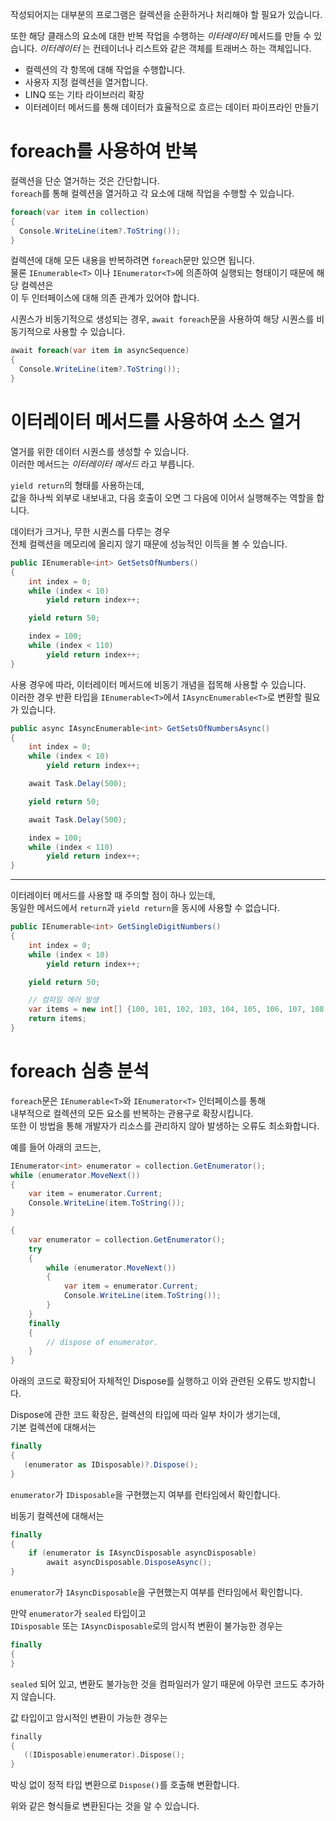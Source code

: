 작성되어지는 대부분의 프로그램은 컬렉션을 순환하거나 처리해야 할 필요가 있습니다.     

또한 해당 클래스의 요소에 대한 반복 작업을 수행하는 _이터레이터_ 메서드를 만들 수 있습니다. 
_이터레이터_ 는 컨테이너나 리스트와 같은 객체를 트래버스 하는 객체입니다.  

- 컬렉션의 각 항목에 대해 작업을 수행합니다.
- 사용자 지정 컬렉션을 열거합니다.
- LINQ 또는 기타 라이브러리 확장
- 이터레이터 메서드를 통해 데이터가 효율적으로 흐르는 데이터 파이프라인 만들기

# foreach를 사용하여 반복
컬렉션을 단순 열거하는 것은 간단합니다.    
`foreach`를 통해 컬렉션을 열거하고 각 요소에 대해 작업을 수행할 수 있습니다.   
```cs
foreach(var item in collection)
{
  Console.WriteLine(item?.ToString());
}
```
컬렉션에 대해 모든 내용을 반복하려면 `foreach`문만 있으면 됩니다.     
물론 `IEnumerable<T>` 이나 `IEnumerator<T>`에 의존하여 실행되는 형태이기 때문에 해당 컬렉션은      
이 두 인터페이스에 대해 의존 관계가 있어야 합니다.   

시퀀스가 비동기적으로 생성되는 경우, `await foreach`문을 사용하여 
해당 시퀀스를 비동기적으로 사용할 수 있습니다. 
```cs
await foreach(var item in asyncSequence)
{
  Console.WriteLine(item?.ToString());
}
```

# 이터레이터 메서드를 사용하여 소스 열거
열거를 위한 데이터 시퀀스를 생성할 수 있습니다.   
이러한 메서드는 _이터레이터 메서드_ 라고 부릅니다.   

`yield return`의 형태를 사용하는데,   
값을 하나씩 외부로 내보내고, 다음 호출이 오면 그 다음에 이어서 실행해주는 역할을 합니다.   

데이터가 크거나, 무한 시퀀스를 다루는 경우       
전체 컬렉션을 메모리에 올리지 않기 때문에 성능적인 이득을 볼 수 있습니다.   
```cs
public IEnumerable<int> GetSetsOfNumbers()
{
    int index = 0;
    while (index < 10)
        yield return index++;

    yield return 50;

    index = 100;
    while (index < 110)
        yield return index++;
}
```

사용 경우에 따라, 이터레이터 메서드에 비동기 개념을 접목해 사용할 수 있습니다.   
이러한 경우 반환 타입을 `IEnumerable<T>`에서 `IAsyncEnumerable<T>`로 변환할 필요가 있습니다.
```cs
public async IAsyncEnumerable<int> GetSetsOfNumbersAsync()
{
    int index = 0;
    while (index < 10)
        yield return index++;

    await Task.Delay(500);

    yield return 50;

    await Task.Delay(500);

    index = 100;
    while (index < 110)
        yield return index++;
}
```
---
이터레이터 메서드를 사용할 때 주의할 점이 하나 있는데,   
동일한 메서드에서 `return`과 `yield return`을 동시에 사용할 수 없습니다.   
```cs
public IEnumerable<int> GetSingleDigitNumbers()
{
    int index = 0;
    while (index < 10)
        yield return index++;

    yield return 50;

    // 컴파일 에러 발생
    var items = new int[] {100, 101, 102, 103, 104, 105, 106, 107, 108, 109 };
    return items;
}
```

# foreach 심층 분석
`foreach`문은 `IEnumerable<T>`와 `IEnumerator<T>` 인터페이스를 통해   
내부적으로 컬렉션의 모든 요소를 반복하는 관용구로 확장시킵니다.    
또한 이 방법을 통해 개발자가 리소스를 관리하지 않아 발생하는 오류도 최소화합니다.    

예를 들어 아래의 코드는,
```cs
IEnumerator<int> enumerator = collection.GetEnumerator();
while (enumerator.MoveNext())
{
    var item = enumerator.Current;
    Console.WriteLine(item.ToString());
}
```

```cs
{
    var enumerator = collection.GetEnumerator();
    try
    {
        while (enumerator.MoveNext())
        {
            var item = enumerator.Current;
            Console.WriteLine(item.ToString());
        }
    }
    finally
    {
        // dispose of enumerator.
    }
}
```
아래의 코드로 확장되어 자체적인 Dispose를 실행하고 이와 관련된 오류도 방지합니다.  

Dispose에 관한 코드 확장은, 컬렉션의 타입에 따라 일부 차이가 생기는데,     
기본 컬렉션에 대해서는 
```cs
finally
{
   (enumerator as IDisposable)?.Dispose();
}
```
`enumerator`가 `IDisposable`을 구현했는지 여부를 런타임에서 확인합니다. 

비동기 컬렉션에 대해서는
```cs
finally
{
    if (enumerator is IAsyncDisposable asyncDisposable)
        await asyncDisposable.DisposeAsync();
}
```
`enumerator`가 `IAsyncDisposable`을 구현했는지 여부를 런타임에서 확인합니다. 

만약 `enumerator`가 `sealed` 타입이고    
`IDisposable` 또는 `IAsyncDisposable`로의 암시적 변환이 불가능한 경우는
```cs
finally
{
}
```
`sealed` 되어 있고, 변환도 불가능한 것을 컴파일러가 알기 때문에 아무런 코드도 추가하지 않습니다.

값 타입이고 암시적인 변환이 가능한 경우는
```c
finally
{
   ((IDisposable)enumerator).Dispose();
}
```
박싱 없이 정적 타입 변환으로 `Dispose()`를 호출해 변환합니다.   

위와 같은 형식들로 변환된다는 것을 알 수 있습니다.
